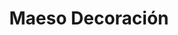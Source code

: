 ---
title: "Maeso Decoración"
url: /valle-de-trapaga-trapagaran/maeso-decoracion/
shop: decoración interior
---